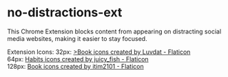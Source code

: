 # no-distractions-ext
This Chrome Extension blocks content from appearing on distracting social media websites, making it easier to stay focused.

Extension Icons:
32px: [>Book icons created by Luvdat - Flaticon](https://www.flaticon.com/free-icons/book)<br />
64px: [Habits icons created by juicy_fish - Flaticon](https://www.flaticon.com/free-icons/habits)<br />
128px: [Book icons created by itim2101 - Flaticon](https://www.flaticon.com/free-icons/book)<br />

